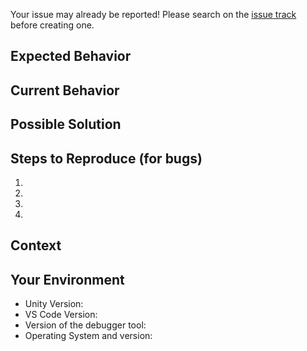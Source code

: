 Your issue may already be reported!
Please search on the [issue track](https://github.com/Unity-Technologies/vscode-unity-debug/issues) before creating one.

## Expected Behavior
<!---If you're describing a bug, tell us what should happen-->
<!---If you're suggesting a change/improvement, tell us how it should work-->

## Current Behavior
<!---If describing a bug, tell us what happens instead of the expected behavior-->
<!---If suggesting a change/improvement, explain the difference from current behavior-->

## Possible Solution
<!---Not obligatory, but suggest a fix/reason for the bug,-->
<!---or ideas how to implement the addition or change-->

## Steps to Reproduce (for bugs)
<!---Provide a link to a live example, or an unambiguous set of steps to-->
<!---reproduce this bug. Include code to reproduce, if relevant-->
1.
2.
3.
4.

## Context
<!---How has this issue affected you? What are you trying to accomplish?-->
<!---Providing context helps us come up with a solution that is most useful in the real world-->

## Your Environment
* Unity Version:
* VS Code Version:
* Version of the debugger tool:
* Operating System and version:
<!---Any additional information you think could help-->
